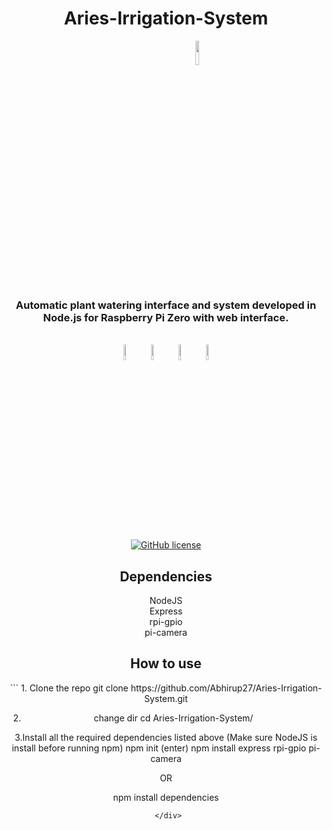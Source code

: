 <div align="center">
 <h1>Aries-Irrigation-System</h1>
 <img src="https://user-images.githubusercontent.com/55529237/138548986-d804a1ee-8315-4212-80a7-cd77517caa5d.png" align="center" width="10%" style="max-width: 100%;margin-left: 100px;"></img>
<h3><b>Automatic plant watering interface and system developed in Node.js for Raspberry Pi Zero with web interface.</b></h3>
<br>
 <img src="https://user-images.githubusercontent.com/55529237/138312725-f9512b71-ddfb-4771-82de-d3dcaaf6f403.png" width="8%" ></img> 
 <img src="https://user-images.githubusercontent.com/55529237/138305353-178f1c71-1715-40e5-b720-50a863bacccc.png" width="8%" ></img>
 <img src="https://user-images.githubusercontent.com/55529237/138307534-48783f4c-c0af-49e0-8c09-53b7597f931c.png" width="8%" ></img>
 <img src="https://user-images.githubusercontent.com/55529237/138309405-d9989515-14a6-4093-a3e2-754e9629cad1.png" width="8%" ></img> 
 <br>
<a href="https://github.com/Abhirup27/Aries-Irrigation-System/blob/main/LICENSE" style="max-width: 100%;margin: 10px;"><img alt="GitHub license" src="https://img.shields.io/github/license/Abhirup27/Aries-Irrigation-System?style=for-the-badge"></a>
<h2>Dependencies</h2>
NodeJS
<br>
Express
<br>
rpi-gpio
<br>
pi-camera

<h2>How to use</h2>
```
1. Clone the repo
git clone https://github.com/Abhirup27/Aries-Irrigation-System.git

2. change dir
cd Aries-Irrigation-System/

3.Install all the required dependencies listed above (Make sure NodeJS is install before running npm)
npm init (enter)
npm install express rpi-gpio pi-camera

OR

npm install dependencies
```
 </div>
 
